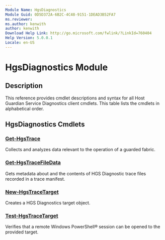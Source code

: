 ```yaml
---
Module Name: HgsDiagnostics
Module Guid: 0D5D372A-6B2C-4C48-9151-1DEAD3B52FA7
ms.reviewer:
ms.author: kenwith
author: kenwith
Download Help Link: http://go.microsoft.com/fwlink/?LinkId=760404
Help Version: 5.0.0.1
Locale: en-US
---
```


# HgsDiagnostics Module
## Description
This reference provides cmdlet descriptions and syntax for all Host Guardian Service Diagnostics client cmdlets. This table lists the cmdlets in alphabetical order.

## HgsDiagnostics Cmdlets
### [Get-HgsTrace](Get-HgsTrace.md)
Collects and analyzes data relevant to the operation of a guarded fabric.

### [Get-HgsTraceFileData](Get-HgsTraceFileData.md)
Gets metadata about and the contents of HGS Diagnostic trace files recorded in a trace manifest.

### [New-HgsTraceTarget](New-HgsTraceTarget.md)
Creates a HGS Diagnostics target object.

### [Test-HgsTraceTarget](Test-HgsTraceTarget.md)
Verifies that a remote Windows PowerShell® session can be opened to the provided target.
